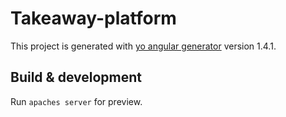 # Takeaway-platform

This project is generated with [yo angular generator](https://github.com/yeoman/generator-angular)
version 1.4.1.

## Build & development

Run `apaches server` for preview.


